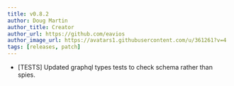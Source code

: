 ```yaml
---
title: v0.8.2
author: Doug Martin
author_title: Creator
author_url: https://github.com/eavios
author_image_url: https://avatars1.githubusercontent.com/u/361261?v=4
tags: [releases, patch]
---
```


* [TESTS] Updated graphql types tests to check schema rather than spies.
